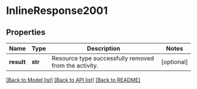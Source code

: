 # InlineResponse2001

## Properties
Name | Type | Description | Notes
------------ | ------------- | ------------- | -------------
**result** | **str** | Resource type successfully removed from the activity. | [optional] 

[[Back to Model list]](../README.md#documentation-for-models) [[Back to API list]](../README.md#documentation-for-api-endpoints) [[Back to README]](../README.md)

